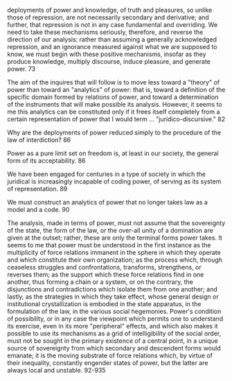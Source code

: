 
deployments of power and knowledge, of truth and pleasures, so unlike those of repression, are not necessarily secondary and derivative; and further, that repression is not in any case fundamental and overriding. We need to take these mechanisms seriously, therefore, and reverse the direction of our analysis: rather than assuming a generally acknowledged repression, and an ignorance measured against what we are supposed to know, we must begin with these positive mechanisms, insofar as they produce knowledge, multiply discourse, induce pleasure, and generate power. 73

The aim of the inquires that will follow is to move less toward a "theory" of power than toward an "analytics" of power: that is, toward a definition of the specific domain formed by relations of power, and toward a determination of the instruments that will make possible its analysis. However, it seems to me this analytics can be constituted only if it frees itself completely from  a certain representation of power that I would term ... "juridico-discursive." 82

Why are the deployments of power reduced simply to the procedure of the law of interdiction? 86

Power as a pure limit set on freedom is, at least in our society, the general form of its acceptability. 86

We have been engaged for centuries in a type of society in which the juridical is increasingly incapable of coding power, of serving as its system of representation. 89

We must construct an analytics of power that no longer takes law as a model and a code. 90



The analysis, made in terms of power, must not assume that the sovereignty of the state, the form of the law, or the over-all unity of a domination are given at the outset; rather, these are only the terminal forms power takes. It seems to me that power must be understood in the first instance as the multiplicity of force relations immanent in the sphere in which they operate and which constitute their own organization; as the process which, through ceaseless struggles and confrontations, transforms, strengthens, or reverses them; as the support which these force relations find in one another, thus forming a chain or a system, or on the contrary, the disjunctions and contradictions which isolate them from one another; and lastly, as the strategies in which they take effect, whose general design or institutional crystallization is embodied in the state apparatus, in the formulation of the law, in the various social hegemonies. Power's condition of possibility, or in any case the viewpoint which permits one to understand its exercise, even in its more "peripheral" effects, and which also makes it possible to use its mechanisms as a grid of intelligibility of the social order, must not be sought in the primary existence of a central point, in a unique source of sovereignty from which secondary and descendent forms would emanate; it is the moving substrate of force relations which, by virtue of their inequality, constantly engender states of power, but the latter are always local and unstable. 92-935
